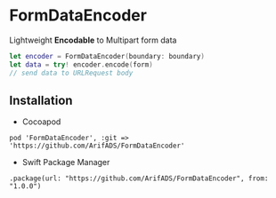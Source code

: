# FormDataEncoder

Lightweight **Encodable** to Multipart form data

```swift
let encoder = FormDataEncoder(boundary: boundary)
let data = try! encoder.encode(form)
// send data to URLRequest body
```

## Installation

* Cocoapod
```
pod 'FormDataEncoder', :git => 'https://github.com/ArifADS/FormDataEncoder'
```

* Swift Package Manager
```
.package(url: "https://github.com/ArifADS/FormDataEncoder", from: "1.0.0")
```
